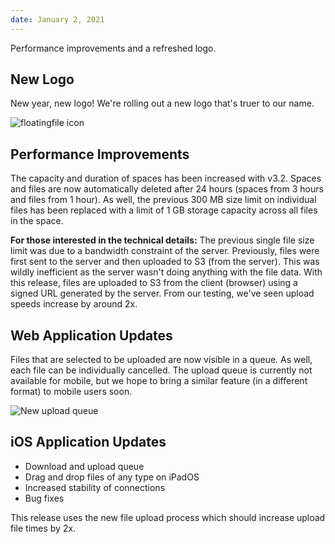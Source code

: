 ```yaml
---
date: January 2, 2021
---
```


Performance improvements and a refreshed logo.

## New Logo

New year, new logo! We're rolling out a new logo that's truer to our name.

![floatingfile icon](/images/changelog/3.2/banner1-blue-600x600.jpg)

## Performance Improvements

The capacity and duration of spaces has been increased with v3.2. Spaces and files are now automatically deleted after 24 hours (spaces from 3 hours and files from 1 hour). As well, the previous 300 MB size limit on individual files has been replaced with a limit of 1 GB storage capacity across all files in the space.

**For those interested in the technical details:** The previous single file size limit was due to a bandwidth constraint of the server. Previously, files were first sent to the server and then uploaded to S3 (from the server). This was wildly inefficient as the server wasn't doing anything with the file data. With this release, files are uploaded to S3 from the client (browser) using a signed URL generated by the server. From our testing, we've seen upload speeds increase by around 2x.

## Web Application Updates

Files that are selected to be uploaded are now visible in a queue. As well, each file can be individually cancelled. The upload queue is currently not available for mobile, but we hope to bring a similar feature (in a different format) to mobile users soon.

![New upload queue](/images/changelog/3.2/queue.jpg)

## iOS Application Updates

- Download and upload queue
- Drag and drop files of any type on iPadOS
- Increased stability of connections
- Bug fixes

This release uses the new file upload process which should increase upload file times by 2x.
